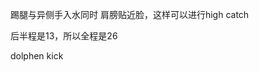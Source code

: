 踢腿与异侧手入水同时
肩膀贴近脸，这样可以进行high catch

后半程是13，所以全程是26

dolphen kick

[1]: https://www.youtube.com/watch?v=wvVZZy-8fv4&t=15m25s
[2]: https://www.youtube.com/watch?v=vY6GxQqAkuQ
[3]: https://www.youtube.com/watch?v=uiI6Z_0Q2Io
